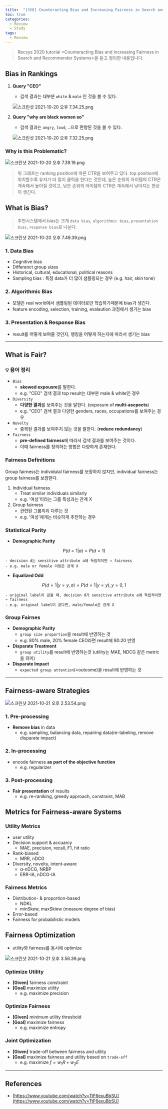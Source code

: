 ```yaml
---
title:  "[리뷰] Counteracting Bias and Increasing Fairness in Search and Recommender Systems"
toc: true
categories:
  - Review
  - Study
tags:
  - Review 
---
```


> Recsys 2020 tutorial \<Counteracting Bias and Increasing Fairness in Search and Recommender Systems\>을 듣고 정리한 내용입니다.

## Bias in Rankings

1. **Query "CEO"**
    - 검색 결과는 대부분 `white` & `male` 인 것을 볼 수 있다.
    
    ![스크린샷 2021-10-20 오후 7.34.25.png](/assets/posts/스크린샷_2021-10-20_오후_7.32.25.png)
    
2. **Query "why are black women so"**
    - 검색 결과는 `angry`, `loud`, ..으로 편향된 것을 볼 수 있다.
    
    ![스크린샷 2021-10-20 오후 7.32.25.png](/assets/posts/스크린샷_2021-10-20_오후_7.34.25.png)
    

### Why is this Problematic?

![스크린샷 2021-10-20 오후 7.39.19.png](/assets/posts/스크린샷_2021-10-20_오후_7.39.19.png)

> 위 그래프는 ranking position에 따른 CTR을 보여주고 있다. top position에 위치할수록 유저가 더 많이 클릭을 한다는 것인데, 높은 순위의 아이템의 CTR은 계속해서 높아질 것이고, 낮은 순위의 아이템의 CTR은 계속해서 낮아지는 현상이 생긴다.
> 

## What is Bias?

> 추천시스템에서 bias는 크게 `data bias`, `algorithmic bias`, `presentation bias`, `response bias`로 나뉜다.
> 

![스크린샷 2021-10-20 오후 7.49.39.png](/assets/posts/스크린샷_2021-10-20_오후_7.49.39.png)

### 1. Data Bias

- Cognitive bias
- Differenct group sizes
- Historical, cultural, educational, political reasons
- Sampling bias : 특정 data가 더 많이 샘플링되는 경우 (e.g. hair, skin tone)

### 2. Algorithmic Bias

- 모델은 real world에서 샘플링된 데이터로만 학습하기때문에 bias가 생긴다.
- feature encoding, selection, training, evalaution 과정에서 생기는 bias

### 3. Presentation & Response Bias

- result를 어떻게 보여줄 것인지, 랭킹을 어떻게 하는지에 따라서 생기는 bias

---

## What is Fair?

### 💡 용어 정리

- `Bias`
    - **skewed expousre**를 말한다.
    - e.g. "CEO" 검색 결과 top result는 대부분 male & white인 경우
- `Diversity`
    - **다양한 결과**를 보여주는 것을 말한다. (exposure of **multi-ascpects**)
    - e.g. "CEO" 검색 결과 다양한 genders, races, occupations를 보여주는 경우
- `Novelty`
    - 중복된 결과를 보여주지 않는 것을 말한다. (**reduce** **redundancy**)
- `Fairness`
    - **pre-defined fairness**에 따라서 검색 결과를 보여주는 것이다.
    - 이때 fairness를 정의하는 방법은 다양하게 존재한다.

### Fairness Definitions

Group fairness는 individulal fairness를 보장하지 않지만, individual fairness는 group fairness를 보장한다. 

1. Individual fairness
    - Treat similar individuals similarly
    - e.g. '여성'이라는 그룹 특성과는 관계 X
2. Group fairness
    - 관련된 그룹끼리 다루는 것
    - e.g. '여성'에게는 비슷하게 추천하는 경우

### Statistical Parity

- **Demographic Parity**

$$P(d=1|a) = P(d=1)$$

    - decision d는 sensitive attribute a에 독립적이면 → fairness 
    - e.g. male or female 이랑은 관계 X

- **Equalized Odd**

$$P(d=1|y=y, a) = P(d=1|y=y), y= {0, 1}$$

    - original label이 같을 때, decision d가 sensitive attribute a에 독립적이면 → fairness
    - e.g. original label이 같다면, male/female은 관계 X

### Group Fairnes

- **Demographic Parity**
    - `group size proportion`을 result에 반영하는 것
    - e.g. 80% male, 20% female CEO라면 result에 80:20 반영
- **Disparate Treatment**
    - `group utility`를 result에 반영하는것 (utility는 MAE, NDCG 같은 metric을 의미)
- **Disparate Impact**
    - `expected group attention`(=outcome)을 result에 반영하는 것

---

## Fairness-aware Strategies

![스크린샷 2021-10-21 오후 2.53.54.png](/assets/posts/스크린샷_2021-10-21_오후_2.53.54.png)

### 1. Pre-processing

- **Remove bias** in data
    - e.g. sampling, balancing data, repairing data(re-labeling, remove disparate impact)

### 2. In-processing

- encode fairness **as part of the objective function**
    - e.g. regularizer

### 3. Post-processing

- **Fair presentation** of results
    - e.g. re-raniking, greedy approach, constraint, MAB

## Metrics for Fairness-aware Systems

### Utility Metrics

- user utility
- Decision support & accuarcy
    - MAE, precision, recall, F1, hit ratio
- Rank-biased
    - MRR, nDCG
- Diversity, novelty, intent-aware
    - α-nDCG, NRBP
    - ERR-IA, nDCG-IA

### Fairness Metrics

- Distribution- & proportion-based
    - NDKL
    - minSkew, maxSkiew (measure degree of bias)
- Error-based
- Fairness for probabilistic models

## Fairness Optimization

- utility와 fairness를 동시에 optimize

![스크린샷 2021-10-21 오후 3.56.39.png](/assets/posts/스크린샷_2021-10-21_오후_3.56.39.png)

### Optimize Utility

- **[Given]** fairness constraint
- **[Goal]** maximize utility
    - e.g. maximize precision

### Optimize Fairness

- **[Given]** minimum utility threshold
- **[Goal]** maximize fairness
    - e.g. maximize entropy

### Joint Optimization

- **[Given]** trade-off between fairness and utility
- **[Goal]** maximize fairness and utility based on `trade-off`
    - e.g. maximize $f = w_1R + w_2E$
    

---

## References

- [https://www.youtube.com/watch?v=TtF6exuBbSU](https://www.youtube.com/watch?v=TtF6exuBbSU)